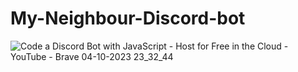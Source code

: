 # My-Neighbour-Discord-bot
![Code a Discord Bot with JavaScript - Host for Free in the Cloud - YouTube - Brave 04-10-2023 23_32_44](https://github.com/OSSUjjain/My-Neighbour-Discord-bot/assets/97173586/1510e375-ef9b-4a08-8369-49d5ad360e46)
